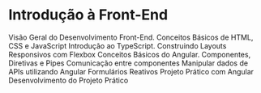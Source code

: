 # Introdução à Front-End

Visão Geral do Desenvolvimento Front-End. Conceitos Básicos de HTML, CSS e JavaScript
Introdução ao TypeScript. Construindo Layouts Responsivos com Flexbox
Conceitos Básicos do Angular. Componentes, Diretivas e Pipes Comunicação entre componentes
Manipular dados de APIs utilizando Angular
Formulários Reativos
Projeto Prático com Angular
Desenvolvimento do Projeto Prático
